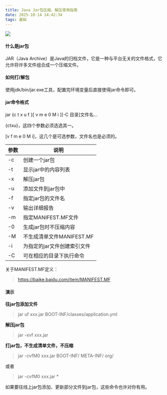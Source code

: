 ```yaml
---
title: Java Jar包压缩、解压使用指南
date: 2025-10-14 14:42:34
tags: 基础
---
```


![](http://img.javastack.cn/18-2-27/79692618.jpg)

#### 什么是jar包

JAR（Java Archive）是Java的归档文件，它是一种与平台无关的文件格式，它允许将许多文件组合成一个压缩文件。

#### 如何打/解包

使用jdk/bin/jar.exe工具，配置完环境变量后直接使得jar命令即可。

#### jar命令格式

jar {c t x u f }[ v m e 0 M i ][-C 目录]文件名...
 
{ctxu}，这四个参数必须选选其一。

[v f m e 0 M i]，这几个是可选参数，文件名也是必须的。

参数 | 说明
---|---
-c | 创建一个jar包
-t | 显示jar中的内容列表
-x | 解压jar包
-u | 添加文件到jar包中
-f | 指定jar包的文件名
-v | 输出详细报告
-m | 指定MANIFEST.MF文件
-0 | 生成jar包时不压缩内容
-M | 不生成清单文件MANIFEST.MF
-i | 为指定的jar文件创建索引文件
-C | 可在相应的目录下执行命令

关于MANIFEST.MF定义：
> https://baike.baidu.com/item/MANIFEST.MF

#### 演示

**往jar包添加文件**

> jar uf xxx.jar BOOT-INF/classes/application.yml

**解压jar包**

> jar -xvf xxx.jar

**打jar包，不生成清单文件，不压缩**

> jar -cvfM0 xxx.jar BOOT-INF/ META-INF/ org/

或者

> jar -cvfM0 xxx.jar *

如果要往线上jar包添加、更新部分文件到jar包，这些命令也许对你有用。
